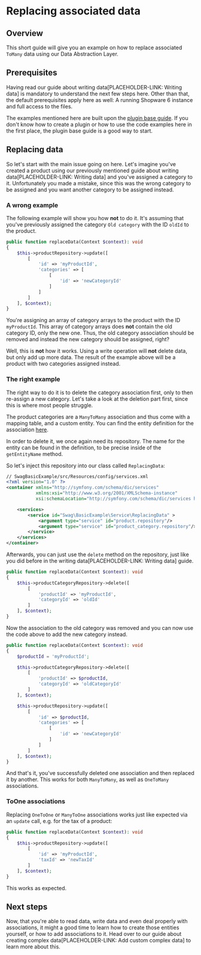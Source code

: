 # Replacing associated data

## Overview

This short guide will give you an example on how to replace associated `ToMany` data using our Data Abstraction Layer.

## Prerequisites

Having read our guide about writing data[PLACEHOLDER-LINK: Writing data] is mandatory to understand the next few steps here.
Other than that, the default prerequisites apply here as well: A running Shopware 6 instance and full access to the files.

The examples mentioned here are built upon the [plugin base guide](https://app.gitbook.com/@shopware/s/shopware/guides/plugins/plugins/plugin-base-guide).
If you don't know how to create a plugin or how to use the code examples here in the first place, the plugin base guide is a good way to start.

## Replacing data

So let's start with the main issue going on here.
Let's imagine you've created a product using our previously mentioned guide about writing data[PLACEHOLDER-LINK: Writing data] and 
you've assigned a category to it.
Unfortunately you made a mistake, since this was the wrong category to be assigned and you want another category to be assigned instead.

### A wrong example

The following example will show you how **not** to do it.
It's assuming that you've previously assigned the category `Old category` with the ID `oldId` to the product. 
```php
public function replaceData(Context $context): void
{
    $this->productRepository->update([
        [
            'id' => 'myProductId',
            'categories' => [
                [
                    'id' => 'newCategoryId'
                ]
            ]
        ]
    ], $context);
}
```

You're assigning an array of category arrays to the product with the ID `myProductId`.
This array of category arrays does **not** contain the old category ID, only the new one. Thus, the old category association
should be removed and instead the new category should be assigned, right?

Well, this is **not** how it works.
Using a write operation will **not** delete data, but only add up more data. The result of the example above will be a product
with two categories assigned instead.

### The right example

The right way to do it is to delete the category association first, only to then re-assign a new category.
Let's take a look at the deletion part first, since this is where most people struggle.

The product categories are a `ManyToMany` association and thus come with a mapping table, and a custom entity.
You can find the entity definition for the association [here](https://github.com/shopware/platform/blob/master/src/Core/Content/Product/Aggregate/ProductCategory/ProductCategoryDefinition.php).

In order to delete it, we once again need its repository. The name for the entity can be found in the definition, to be precise inside of the `getEntityName` method.

So let's inject this repository into our class called `ReplacingData`:
```xml
// SwagBasicExample/src/Resources/config/services.xml
<?xml version="1.0" ?>
<container xmlns="http://symfony.com/schema/dic/services"
           xmlns:xsi="http://www.w3.org/2001/XMLSchema-instance"
           xsi:schemaLocation="http://symfony.com/schema/dic/services http://symfony.com/schema/dic/services/services-1.0.xsd">

    <services>
        <service id="Swag\BasicExample\Service\ReplacingData" >
            <argument type="service" id="product.repository"/>
            <argument type="service" id="product_category.repository"/>
        </service>
    </services>
</container>
```

Afterwards, you can just use the `delete` method on the repository, just like you did before in the writing data[PLACEHOLDER-LINK: Writing data] guide.

```php
public function replaceData(Context $context): void
{
    $this->productCategoryRepository->delete([
        [
            'productId' => 'myProductId',
            'categoryId' => 'oldId'
        ]
    ], $context);
}
```

Now the association to the old category was removed and you can now use the code above to add the new category instead.

```php
public function replaceData(Context $context): void
{
    $productId = 'myProductId';

    $this->productCategoryRepository->delete([
        [
            'productId' => $productId,
            'categoryId' => 'oldCategoryId'
        ]
    ], $context);

    $this->productRepository->update([
        [
            'id' => $productId,
            'categories' => [
                [
                    'id' => 'newCategoryId'
                ]
            ]
        ]
    ], $context);
}
```

And that's it, you've successfully deleted one association and then replaced it by another. This works for both
`ManyToMany`, as well as `OneToMany` associations.

### ToOne associations

Replacing `OneToOne` or `ManyToOne` associations works just like expected via an `update` call, e.g. for the tax of a product:

```php
public function replaceData(Context $context): void
{
    $this->productRepository->update([
        [
            'id' => 'myProductId',
            'taxId' => 'newTaxId'
        ]
    ], $context);
}
```

This works as expected.

## Next steps

Now, that you're able to read data, write data and even deal properly with associations, it might a good time to learn how to create those entities
yourself, or how to add associations to it.
Head over to our guide about creating complex data[PLACEHOLDER-LINK: Add custom complex data] to learn more about this.